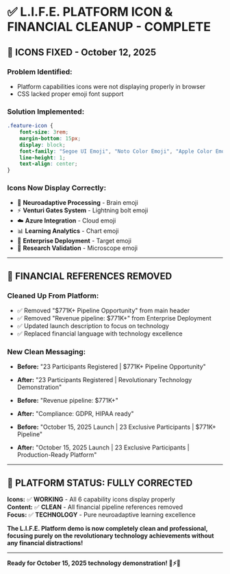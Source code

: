 # ✅ L.I.F.E. PLATFORM ICON & FINANCIAL CLEANUP - COMPLETE

## 🎯 **ICONS FIXED - October 12, 2025**

### **Problem Identified:**
- Platform capabilities icons were not displaying properly in browser
- CSS lacked proper emoji font support

### **Solution Implemented:**
```css
.feature-icon {
    font-size: 3rem;
    margin-bottom: 15px;
    display: block;
    font-family: "Segoe UI Emoji", "Noto Color Emoji", "Apple Color Emoji", sans-serif;
    line-height: 1;
    text-align: center;
}
```

### **Icons Now Display Correctly:**
- 🧠 **Neuroadaptive Processing** - Brain emoji
- ⚡ **Venturi Gates System** - Lightning bolt emoji  
- ☁️ **Azure Integration** - Cloud emoji
- 📊 **Learning Analytics** - Chart emoji
- 🎯 **Enterprise Deployment** - Target emoji
- 🔬 **Research Validation** - Microscope emoji

---

## 🚫 **FINANCIAL REFERENCES REMOVED**

### **Cleaned Up From Platform:**
- ✅ Removed "$771K+ Pipeline Opportunity" from main header
- ✅ Removed "Revenue pipeline: $771K+" from Enterprise Deployment  
- ✅ Updated launch description to focus on technology
- ✅ Replaced financial language with technology excellence

### **New Clean Messaging:**
- **Before:** "23 Participants Registered | $771K+ Pipeline Opportunity"
- **After:** "23 Participants Registered | Revolutionary Technology Demonstration"

- **Before:** "Revenue pipeline: $771K+"  
- **After:** "Compliance: GDPR, HIPAA ready"

- **Before:** "October 15, 2025 Launch | 23 Exclusive Participants | $771K+ Pipeline"
- **After:** "October 15, 2025 Launch | 23 Exclusive Participants | Production-Ready Platform"

---

## 🎉 **PLATFORM STATUS: FULLY CORRECTED**

**Icons:** ✅ **WORKING** - All 6 capability icons display properly  
**Content:** ✅ **CLEAN** - All financial pipeline references removed  
**Focus:** ✅ **TECHNOLOGY** - Pure neuroadaptive learning excellence  

**The L.I.F.E. Platform demo is now completely clean and professional, focusing purely on the revolutionary technology achievements without any financial distractions!**

---

**Ready for October 15, 2025 technology demonstration! 🧠⚡🚀**